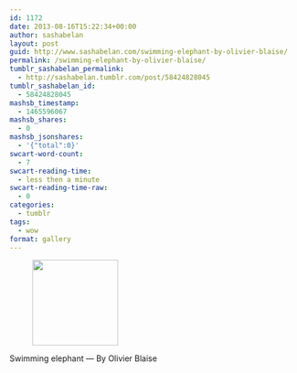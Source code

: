 ```yaml
---
id: 1172
date: 2013-08-16T15:22:34+00:00
author: sashabelan
layout: post
guid: http://www.sashabelan.com/swimming-elephant-by-olivier-blaise/
permalink: /swimming-elephant-by-olivier-blaise/
tumblr_sashabelan_permalink:
  - http://sashabelan.tumblr.com/post/58424828045
tumblr_sashabelan_id:
  - 58424828045
mashsb_timestamp:
  - 1465596067
mashsb_shares:
  - 0
mashsb_jsonshares:
  - '{"total":0}'
swcart-word-count:
  - 7
swcart-reading-time:
  - less then a minute
swcart-reading-time-raw:
  - 0
categories:
  - tumblr
tags:
  - wow
format: gallery
---
```

<div id='gallery-523' class='gallery galleryid-1172 gallery-columns-3 gallery-size-thumbnail'>
  <figure class='gallery-item'> 
  
  <div class='gallery-icon portrait'>
    <a href='http://www.sashabelan.ru/swimming-elephant-by-olivier-blaise/attachment/1173/'><img width="150" height="150" src="http://www.sashabelan.ru/wp-content/uploads/2013/08/tumblr_mr1v5aGHfK1qarj97o1_500-150x150.jpg" class="attachment-thumbnail size-thumbnail" alt="" /></a>
  </div></figure>
</div>

Swimming elephant &#8212; By Olivier Blaise